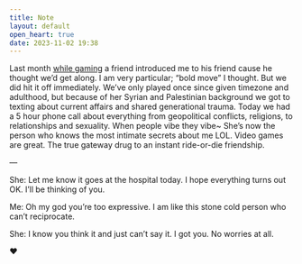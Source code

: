 ```yaml
---
title: Note
layout: default
open_heart: true
date: 2023-11-02 19:38
---
```


Last month [while gaming](https://muan.co/stories/32e7d090-43cd-437b-acdb-d902334c8400) a friend introduced me to his friend cause he thought we’d get along. I am very particular; “bold move” I thought. But we did hit it off immediately. We’ve only played once since given timezone and adulthood, but because of her Syrian and Palestinian background we got to texting about current affairs and shared generational trauma. Today we had a 5 hour phone call about everything from geopolitical conflicts, religions, to relationships and sexuality. When people vibe they vibe~ She’s now the person who knows the most intimate secrets about me LOL. Video games are great. The true gateway drug to an instant ride-or-die friendship. 

—

She: Let me know it goes at the hospital today. I hope everything turns out OK. I’ll be thinking of you.

Me: Oh my god you’re too expressive. I am like this stone cold person who can’t reciprocate.

She: I know you think it and just can’t say it. I got you. No worries at all.

♥︎
